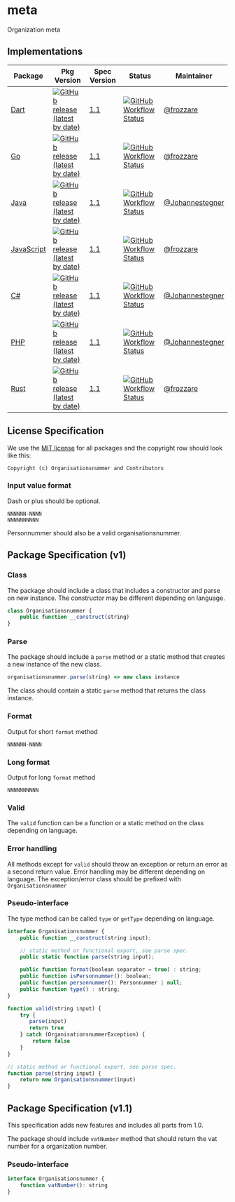 # meta

Organization meta

## Implementations

| Package | Pkg Version | Spec Version | Status | Maintainer |
|---|---|---|---|---|
| [Dart](https://github.com/organisationsnummer/dart) | [![GitHub release (latest by date)](https://img.shields.io/github/v/release/organisationsnummer/dart?style=flat-square)](https://github.com/organisationsnummer/dart) | [1.1](https://github.com/organisationsnummer/meta/#package-specification-v11) | [![GitHub Workflow Status](https://img.shields.io/github/actions/workflow/status/organisationsnummer/dart/test.yml?branch=master)](https://github.com/organisationsnummer/dart/actions) | [@frozzare](https://github.com/frozzare)
| [Go](https://github.com/organisationsnummer/go) | [![GitHub release (latest by date)](https://img.shields.io/github/v/release/organisationsnummer/go?style=flat-square)](https://github.com/organisationsnummer/go) | [1.1](https://github.com/organisationsnummer/meta/#package-specification-v11) | [![GitHub Workflow Status](https://img.shields.io/github/actions/workflow/status/organisationsnummer/go/go.yml?branch=master)](https://github.com/organisationsnummer/go/actions) | [@frozzare](https://github.com/frozzare)
| [Java](https://github.com/organisationsnummer/java) | [![GitHub release (latest by date)](https://img.shields.io/github/v/release/organisationsnummer/java?style=flat-squarehttps://img.shields.io/github/v/release/organisationsnummer/java?style=flat-square)](https://github.com/organisationsnummer/javahttps://github.com/organisationsnummer/java) | [1.1](https://github.com/personnummer/meta/#package-specification-v11) | [![GitHub Workflow Status](https://img.shields.io/github/actions/workflow/status/organisationsnummer/java/test.yml?branch=master)](https://github.com/personnummer/java/actionshttps://github.com/personnummer/java/actions) | [@Johannestegner](https://github.com/Johannestegner)
| [JavaScript](https://github.com/organisationsnummer/js) | [![GitHub release (latest by date)](https://img.shields.io/github/v/release/organisationsnummer/js?style=flat-square)](https://github.com/organisationsnummer/js) | [1.1](https://github.com/personnummer/meta/#package-specification-v11) | [![GitHub Workflow Status](https://img.shields.io/github/actions/workflow/status/organisationsnummer/js/nodejs.yml?branch=master)](https://github.com/personnummer/js/actions) | [@frozzare](https://github.com/frozzare)
| [C#](https://github.com/organisationsnummer/csharp) | [![GitHub release (latest by date)](https://img.shields.io/github/v/release/organisationsnummer/csharp?style=flat-square)](https://github.com/organisationsnummer/csharp) | [1.1](https://github.com/personnummer/meta/#package-specification-v11) | [![GitHub Workflow Status](https://img.shields.io/github/actions/workflow/status/organisationsnummer/csharp/test.yml?branch=master)](https://github.com/personnummer/csharp/actions) | [@Johannestegner](https://github.com/Johannestegner)
| [PHP](https://github.com/organisationsnummer/php) | [![GitHub release (latest by date)](https://img.shields.io/github/v/release/organisationsnummer/php?style=flat-square)](https://github.com/organisationsnummer/php) | [1.1](https://github.com/personnummer/meta/#package-specification-v11) | [![GitHub Workflow Status](https://img.shields.io/github/actions/workflow/status/organisationsnummer/php/test.yml?branch=master)](https://github.com/personnummer/php/actions) | [@Johannestegner](https://github.com/Johannestegner)
| [Rust](https://github.com/organisationsnummer/rust) | [![GitHub release (latest by date)](https://img.shields.io/github/v/release/organisationsnummer/rust?style=flat-square)](https://github.com/organisationsnummer/rust) | [1.1](https://github.com/personnummer/meta/#package-specification-v11) | [![GitHub Workflow Status](https://img.shields.io/github/actions/workflow/status/organisationsnummer/rust/rust.yml?branch=master)](https://github.com/personnummer/rust/actions) | [@frozzare](https://github.com/frozzare)

## License Specification

We use the [MIT license](https://opensource.org/licenses/MIT) for all packages and the copyright row should look like this:

```
Copyright (c) Organisationsnummer and Contributors
```

### Input value format

Dash or plus should be optional.

```
NNNNNN-NNNN
NNNNNNNNNN
```

Personnummer should also be a valid organisationsnummer.

## Package Specification (v1)

### Class

The package should include a class that includes a constructor and parse on new instance. The constructor may be different depending on language.

```js
class Organisationsnummer {
    public function __construct(string)
}
```

### Parse

The package should include a `parse` method or a static method that creates a new instance of the new class.

```js
organisationsnummer.parse(string) => new class instance
```

The class should contain a static `parse` method that returns the class instance.

### Format

Output for short `format` method

```
NNNNNN-NNNN
```

### Long format

Output for long `format` method

```
NNNNNNNNNN
```

### Valid

The `valid` function can be a function or a static method on the class depending on language.

### Error handling

All methods except for `valid` should throw an exception or return an error as a second return value. Error handling may be different depending on language. The exception/error class should be prefixed with `Organisationsnummer`

### Pseudo-interface

The type method can be called `type` or `getType` depending on language.

```js
interface Organisationsnummer {
    public function __construct(string input);

    // static method or functional export, see parse spec.
    public static function parse(string input);

    public function format(boolean separator = true) : string;
    public function isPersonnummer(): boolean;
    public function personnummer(): Personnummer | null;
    public function type() : string;
}

function valid(string input) {
    try {
       parse(input)
       return true
    } catch (OrganisationsnummerException) {
        return false
    }
}

// static method or functional export, see parse spec.
function parse(string input) {
    return new Organisationsnummer(input)
}
```

## Package Specification (v1.1)

This specification adds new features and includes all parts from 1.0.

The package should include `vatNumber` method that should return the vat number for a organization number.

### Pseudo-interface

```js
interface Organisationsnummer {
    function vatNumber(): string
}
